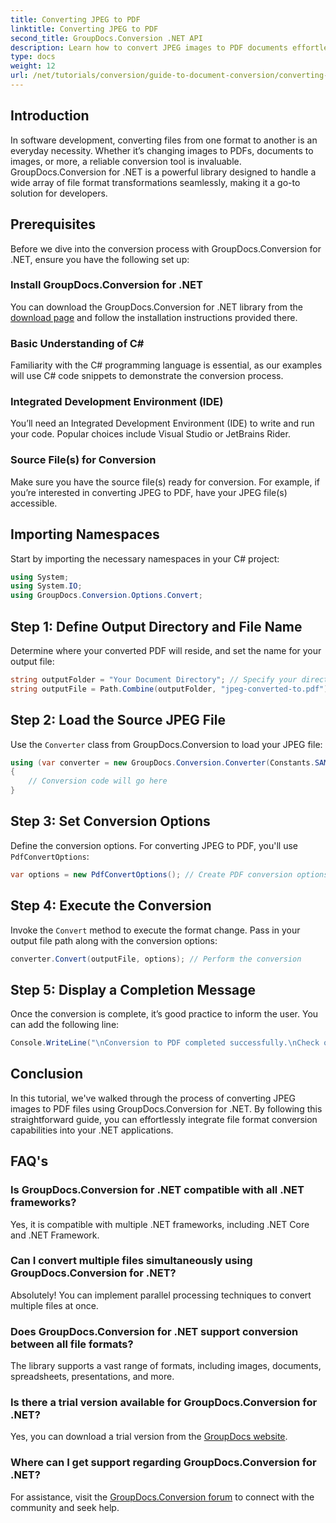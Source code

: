 ```yaml
---
title: Converting JPEG to PDF
linktitle: Converting JPEG to PDF
second_title: GroupDocs.Conversion .NET API
description: Learn how to convert JPEG images to PDF documents effortlessly with GroupDocs.Conversion for .NET. This comprehensive guide walks you through the prerequisites, essential code snippets.
type: docs
weight: 12
url: /net/tutorials/conversion/guide-to-document-conversion/converting-jpeg-to-pdf/
---
```

## Introduction

In software development, converting files from one format to another is an everyday necessity. Whether it’s changing images to PDFs, documents to images, or more, a reliable conversion tool is invaluable. GroupDocs.Conversion for .NET is a powerful library designed to handle a wide array of file format transformations seamlessly, making it a go-to solution for developers.

## Prerequisites
Before we dive into the conversion process with GroupDocs.Conversion for .NET, ensure you have the following set up:

### Install GroupDocs.Conversion for .NET
You can download the GroupDocs.Conversion for .NET library from the [download page](https://releases.groupdocs.com/conversion/net/) and follow the installation instructions provided there.

### Basic Understanding of C#
Familiarity with the C# programming language is essential, as our examples will use C# code snippets to demonstrate the conversion process.

### Integrated Development Environment (IDE)
You’ll need an Integrated Development Environment (IDE) to write and run your code. Popular choices include Visual Studio or JetBrains Rider.

### Source File(s) for Conversion
Make sure you have the source file(s) ready for conversion. For example, if you’re interested in converting JPEG to PDF, have your JPEG file(s) accessible.

## Importing Namespaces
Start by importing the necessary namespaces in your C# project:

```csharp
using System;
using System.IO;
using GroupDocs.Conversion.Options.Convert;
```

## Step 1: Define Output Directory and File Name
Determine where your converted PDF will reside, and set the name for your output file:

```csharp
string outputFolder = "Your Document Directory"; // Specify your directory
string outputFile = Path.Combine(outputFolder, "jpeg-converted-to.pdf"); // Set output file name
```

## Step 2: Load the Source JPEG File
Use the `Converter` class from GroupDocs.Conversion to load your JPEG file:

```csharp
using (var converter = new GroupDocs.Conversion.Converter(Constants.SAMPLE_JPEG))
{
    // Conversion code will go here
}
```

## Step 3: Set Conversion Options
Define the conversion options. For converting JPEG to PDF, you'll use `PdfConvertOptions`:

```csharp
var options = new PdfConvertOptions(); // Create PDF conversion options
```

## Step 4: Execute the Conversion
Invoke the `Convert` method to execute the format change. Pass in your output file path along with the conversion options:

```csharp
converter.Convert(outputFile, options); // Perform the conversion
```

## Step 5: Display a Completion Message
Once the conversion is complete, it’s good practice to inform the user. You can add the following line:

```csharp
Console.WriteLine("\nConversion to PDF completed successfully.\nCheck output in {0}", outputFolder);
```

## Conclusion
In this tutorial, we've walked through the process of converting JPEG images to PDF files using GroupDocs.Conversion for .NET. By following this straightforward guide, you can effortlessly integrate file format conversion capabilities into your .NET applications.

## FAQ's

### Is GroupDocs.Conversion for .NET compatible with all .NET frameworks?
Yes, it is compatible with multiple .NET frameworks, including .NET Core and .NET Framework.

### Can I convert multiple files simultaneously using GroupDocs.Conversion for .NET?
Absolutely! You can implement parallel processing techniques to convert multiple files at once.

### Does GroupDocs.Conversion for .NET support conversion between all file formats?
The library supports a vast range of formats, including images, documents, spreadsheets, presentations, and more.

### Is there a trial version available for GroupDocs.Conversion for .NET?
Yes, you can download a trial version from the [GroupDocs website](https://releases.groupdocs.com/).

### Where can I get support regarding GroupDocs.Conversion for .NET?
For assistance, visit the [GroupDocs.Conversion forum](https://forum.groupdocs.com/c/conversion/11) to connect with the community and seek help.
